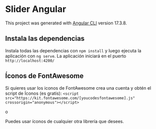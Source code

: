 # Slider Angular

This project was generated with [Angular CLI](https://github.com/angular/angular-cli) version 17.3.8.

## Instala las dependencias

Instala todas las dependencias con `npm install` y luego ejecuta la aplicación con `ng serve`. La aplicación iniciará en el puerto `http://localhost:4200/`

## Íconos de FontAwesome

Si quieres usar los iconos de FontAwesome crea una cuenta y obtén el script de Íconos (es gratis): `<script src="https://kit.fontawesome.com/[youcodesfontawesome].js" crossorigin="anonymous"></script>`

o

Puedes usar íconos de cualquier otra librería que desees.


